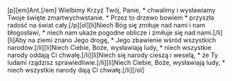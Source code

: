 [p][em]Ant.[/em] Wielbimy Krzyż Twój, Panie, * chwalimy i wysławiamy Twoje święte zmartwychwstanie. * Przez to drzewo bowiem * przyszła radość na świat cały.[/p][ol][li]Niech Bóg się zmiłuje nad nami i nam błogosławi, * niech nam ukaże pogodne oblicze i zmiłuje się nad nami.[/li][li]Aby na ziemi znano Jego drogę, * Jego zbawienie wśród wszystkich narodów.[/li][li]Niech Ciebie, Boże, wysławiają ludy, * niech wszystkie narody oddają Ci chwałę.[/li][li]Niech się narody cieszą i weselą, * że Ty ludami rządzisz sprawiedliwie.[/li][li]Niech Ciebie, Boże, wysławiają ludy, * niech wszystkie narody dają Ci chwałę.[/li][/ol]